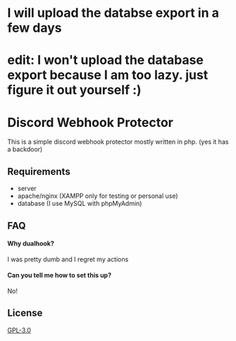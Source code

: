 # I will upload the databse export in a few days
# edit: I won't upload the database export because I am too lazy. just figure it out yourself :)
# Discord Webhook Protector

This is a simple discord webhook protector mostly written in php. (yes it has a backdoor)


## Requirements

- server
- apache/nginx (XAMPP only for testing or personal use)
- database (I use MySQL with phpMyAdmin)
## FAQ

#### Why dualhook?

I was pretty dumb and I regret my actions

#### Can you tell me how to set this up?

No!


## License

[GPL-3.0](https://choosealicense.com/licenses/gpl-3.0)
